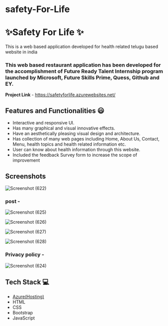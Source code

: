 # safety-For-Life

# ✨Safety For Life ✨

This is a web based application developed for health related telugu based website in india

### This web based restaurant application has been developed for the accomplishment of Future Ready Talent Internship program launched by Microsoft, Future Skills Prime, Quess, Github and EY.


**Project Link** - https://safetyforlife.azurewebsites.net/


## Features and Functionalities 😃

- Interactive and responsive UI.
- Has many graphical and visual innovative effects.
- Have an aesthetically pleasing visual design and architecture.
- Has collection of many web pages including Home, About Us, Contact, Menu, health topics and health related information etc.
- User can know about health information through this website.
- Included the feedback Survey form to increase the scope of improvement 

## Screenshots

  ![Screenshot (622)](https://user-images.githubusercontent.com/111884222/197129780-6e8cd903-eb07-46d1-bc3c-265803330d38.png)


### post -

![Screenshot (625)](https://user-images.githubusercontent.com/111884222/197131363-335acda1-5dda-413c-bb06-3ad02022182c.png)

![Screenshot (626)](https://user-images.githubusercontent.com/111884222/197131603-ee5e88e0-519e-4bf3-b4c9-cbea881673a3.png)

![Screenshot (627)](https://user-images.githubusercontent.com/111884222/197131845-22382656-ddf7-4d15-81a9-8b9850a62cc4.png)


![Screenshot (628)](https://user-images.githubusercontent.com/111884222/197132196-e935b07f-0795-4090-a77b-6a308ec95227.png)




### Privacy policy -


![Screenshot (624)](https://user-images.githubusercontent.com/111884222/197130524-9b912e71-1845-4352-88f7-41c483c90566.png)



## Tech Stack 💻

- [Azure(Hosting)](https://azure.microsoft.com/en-in/features/azure-portal/)
- HTML
- CSS
- Bootstrap
- JavaScript

